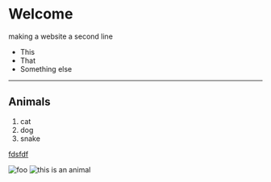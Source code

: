 # Welcome

making a website
a second line

* This
* That
* Something else

---
## Animals
1. cat
2. dog
3. snake

[fdsfdf](www.cnn.com)

![foo](/url "title")
[](https://upload.wikimedia.org/wikipedia/commons/5/56/Tiger.50.jpg)
![this is an animal](https://en.wikipedia.org/wiki/Tabby_cat#/media/File:Cat_November_2010-1a.jpg)
